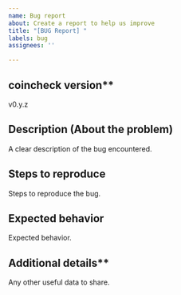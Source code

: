 ```yaml
---
name: Bug report
about: Create a report to help us improve
title: "[BUG Report] "
labels: bug
assignees: ''

---
```


## coincheck version**
v0.y.z

## Description (About the problem)
A clear description of the bug encountered.

## Steps to reproduce
Steps to reproduce the bug.

## Expected behavior
Expected behavior.

## Additional details**
Any other useful data to share.
